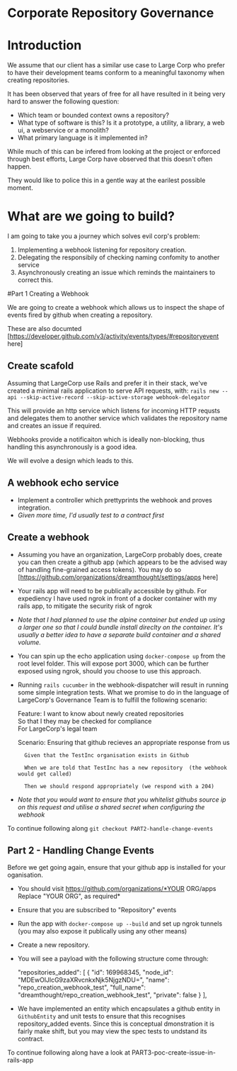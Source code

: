 # Corporate Repository Governance

# Introduction
We assume that our client has a similar use case to Large Corp who prefer to have their development teams conform to a meaningful taxonomy when creating repositories. 

It has been observed that years of free for all have resulted in it being very hard to answer the following question:
* Which team or bounded context owns a repository?
* What type of software is this? Is it a prototype, a utility, a library, a web ui, a webservice or a monolith?
* What primary language is it implemented in?

While much of this can be infered from looking at the project or enforced through best efforts, Large Corp have observed that this doesn't often happen.

They would like to police this in a gentle way at the earilest possible moment.

# What are we going to build?

I am going to take you a journey which solves evil corp's problem:
1. Implementing a webhook listening for repository creation.
1. Delegating the responsibily of checking naming confomity to another service
1. Asynchronously creating an issue which reminds the maintainers to correct this.

#Part 1 Creating a Webhook

We are going to create a webhook which allows us to inspect the shape of events fired by github when creating a repository.

These are also documted [https://developer.github.com/v3/activity/events/types/#repositoryevent here]

## Create scafold
Assuming that LargeCorp use Rails and prefer it in their stack, we've created a  minimal rails application to serve API requests, with:
`rails new --api --skip-active-record --skip-active-storage webhook-delegator`

This will provide an http service which listens for incoming HTTP requsts and delegates them to another service which validates the repository name and creates an issue if required.

Webhooks provide a notificaiton which is ideally non-blocking, thus handling this asynchronously is a good idea.

We will evolve a design which leads to this.

## A webhook echo service

* Implement a controller which prettyprints the webhook and proves integration.
* _Given more time, I'd usually test to a contract first_

## Create a webhook

* Assuming you have an organization, LargeCorp probably does, create you can then create a github app (which appears to be the advised way of handling fine-grained access tokens). You may do so [https://github.com/organizations/dreamthought/settings/apps here]
* Your rails app will need to be publically accessible by github. For expediency I have used ngrok in front of a docker container with my rails app, to mitigate the security risk of ngrok 
* _Note that I had planned to use the alpine container but ended up using a larger one so that I could bundle install direclty on the container. It's usually a better idea to have a separate build container and a shared volume._
* You can spin up the echo application using `docker-compose up` from the root level folder. This will expose port 3000, which can be further exposed using ngrok, should you choose to use this approach.
* Running `rails cucumber` in the webhook-dispatcher will result in running some simple integration tests. What we promise to do in the language of LargeCorp's Governance Team is to fulfill the following scenario:

  Feature: I want to know about newly created repositories  
    So that I they may be checked for compliance  
    For LargeCorp's legal team  

    Scenario: Ensuring that github recieves an appropriate response from us

        Given that the TestInc organisation exists in Github

        When we are told that TestInc has a new repository  (the webhook would get called)

        Then we should respond appropriately (we respond with a 204)

* *Note that you would want to ensure that you whitelist githubs source ip on this request and utilise a shared secret when configuring the webhook*

To continue following along `git checkout PART2-handle-change-events`

## Part 2 - Handling Change Events

Before we get going again, ensure that your github app is installed for your oganisation.

* You should visit https://github.com/organizations/*YOUR ORG/apps
Replace "YOUR ORG", as required*
* Ensure that you are subscribed to "Repository" events
* Run the app with `docker-compose up --build` and set up ngrok tunnels (you may also expose it publically using any other means) 
* Create a new repository.
* You will see a payload with the following structure come through:

  "repositories\_added": [
    {
      "id": 169968345,
      "node_id": "MDEwOlJlcG9zaXRvcnkxNjk5NjgzNDU=",
      "name": "repo_creation_webhook_test",
      "full_name": "dreamthought/repo_creation_webhook_test",
      "private": false
    }
  ],
  
* We have implemented an entity which encapsulates a github entity in `GithubEntity` and unit tests to ensure that this recognises repository\_added events. Since this is conceptual dmonstration it is fairly make shift, but you may view the spec tests to undstand its contract.

To continue following along have a look at PART3-poc-create-issue-in-rails-app
